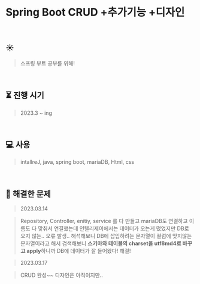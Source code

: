 # Spring Boot CRUD +추가기능 +디자인

</br>

## :sunny: 
> 스프링 부트 공부를 위해! 
> 
</br>

## :hourglass_flowing_sand: 진행 시기
> 2023.3 ~ ing
</br>

## :computer: 사용
>intallreJ, java, spring boot, mariaDB, Html, css
</br>

## :baby_chick: 해결한 문제

> 2023.03.14

> Repository, Controller, enitiy, service 를 다 만들고 mariaDB도 연결하고 이름도 다 맞춰서 연결했는데 
> 인텔리제이에서는 데이터가 오는게 떴었지만 DB로 오지 않는.. 오류 발생.. 
> 해석해보니 DB에 삽입하려는 문자열이 컬럼에 맞지않는 문자열이라고 해서
> 검색해보니 <b>스키마와 테이블의 charset을 utf8md4로 바꾸고 apply</b>하니까 DB에 데이터가 잘 들어왔다! 해결!

> 2023.03.17

> CRUD 완성~~
> 디자인은 아직이지만..


</br>

